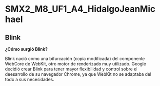 # SMX2_M8_UF1_A4_HidalgoJeanMichael
## Blink 

**¿Cómo surgió Blink?**

Blink nació como una bifurcación (copia modificada) del componente WebCore de WebKit, otro motor de renderizado muy utilizado.
Google decidió crear Blink para tener mayor flexibilidad y control sobre el deesarrollo de su navegador Chrome, ya que WebKit no se adaptaba del todo a sus necesidades. 